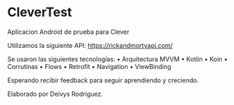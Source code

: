 # CleverTest

Aplicacion Android de prueba para Clever

Utilizamos la siguiente API: https://rickandmortyapi.com/

Se usaron las siguientes tecnologías: • Arquitectura MVVM • Kotlin • Koin • Corrutinas • Flows • Retrofit • Navigation • ViewBinding

Esperando recibir feedback para seguir aprendiendo y creciendo.

Elaborado por Deivys Rodriguez.
